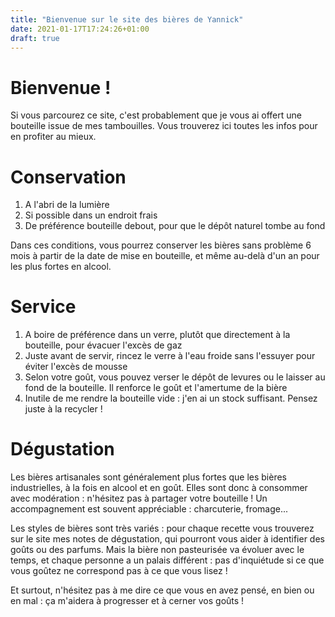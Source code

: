 ```yaml
---
title: "Bienvenue sur le site des bières de Yannick"
date: 2021-01-17T17:24:26+01:00
draft: true
---
```


# Bienvenue !

Si vous parcourez ce site, c'est probablement que je vous ai offert une bouteille issue de mes tambouilles. Vous trouverez ici toutes les infos pour en profiter au mieux.

# Conservation

1. A l'abri de la lumière
2. Si possible dans un endroit frais 
3. De préférence bouteille debout, pour que le dépôt naturel tombe au fond

Dans ces conditions, vous pourrez conserver les bières sans problème 6 mois à partir de la date de mise en bouteille, et même au-delà d'un an pour les plus fortes en alcool.

# Service

1. A boire de préférence dans un verre, plutôt que directement à la bouteille, pour évacuer l'excès de gaz
2. Juste avant de servir, rincez le verre à l'eau froide sans l'essuyer pour éviter l'excès de mousse
3. Selon votre goût, vous pouvez verser le dépôt de levures ou le laisser au fond de la bouteille. Il renforce le goût et l'amertume de la bière
4. Inutile de me rendre la bouteille vide : j'en ai un stock suffisant. Pensez juste à la recycler !
 
# Dégustation

Les bières artisanales sont généralement plus fortes que les bières industrielles, à la fois en alcool et en goût. Elles sont donc à consommer avec modération : n'hésitez pas à partager votre bouteille ! Un accompagnement est souvent appréciable : charcuterie, fromage...

Les styles de bières sont très variés : pour chaque recette vous trouverez sur le site mes notes de dégustation, qui pourront vous aider à identifier des goûts ou des parfums. Mais la bière non pasteurisée va évoluer avec le temps, et chaque personne a un palais différent : pas d'inquiétude si ce que vous goûtez ne correspond pas à ce que vous lisez !

Et surtout, n'hésitez pas à me dire ce que vous en avez pensé, en bien ou en mal : ça m'aidera à progresser et à cerner vos goûts !